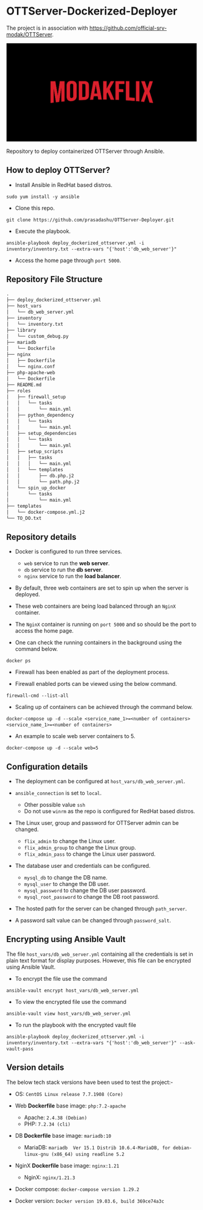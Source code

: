# OTTServer-Dockerized-Deployer
The project is in association with https://github.com/official-srv-modak/OTTServer.
<p align="center"><img src="./docs/modakflix_banner.png" width="550"/></p>


Repository to deploy containerized OTTServer through Ansible.

## How to deploy OTTServer?

- Install Ansible in RedHat based distros.
```shell
sudo yum install -y ansible
```

- Clone this repo.
```shell
git clone https://github.com/prasadashu/OTTServer-Deployer.git
```

- Execute the playbook.
```shell
ansible-playbook deploy_dockerized_ottserver.yml -i inventory/inventory.txt --extra-vars "{'host':'db_web_server'}"
```

- Access the home page through `port 5000`.

## Repository File Structure

```
.
├── deploy_dockerized_ottserver.yml
├── host_vars
│   └── db_web_server.yml
├── inventory
│   └── inventory.txt
├── library
│   └── custom_debug.py
├── mariadb
│   └── Dockerfile
├── nginx
│   ├── Dockerfile
│   └── nginx.conf
├── php-apache-web
│   └── Dockerfile
├── README.md
├── roles
│   ├── firewall_setup
│   │   └── tasks
│   │       └── main.yml
│   ├── python_dependency
│   │   └── tasks
│   │       └── main.yml
│   ├── setup_dependencies
│   │   └── tasks
│   │       └── main.yml
│   ├── setup_scripts
│   │   ├── tasks
│   │   │   └── main.yml
│   │   └── templates
│   │       ├── db.php.j2
│   │       └── path.php.j2
│   └── spin_up_docker
│       └── tasks
│           └── main.yml
├── templates
│   └── docker-compose.yml.j2
└── TO_DO.txt

```

## Repository details

- Docker is configured to run three services.
    - `web` service to run the **web server**.
    - `db` service to run the **db server**.
    - `nginx` service to run the **load balancer**.
 
- By default, three web containers are set to spin up when the server is deployed.
- These web containers are being load balanced through an `NginX` container.
- The `NginX` container is running on `port 5000` and so should be the port to access the home page.

- One can check the running containers in the background using the command below.
```shell
docker ps
```

- Firewall has been enabled as part of the deployment process.

- Firewall enabled ports can be viewed using the below command.
```shell
firewall-cmd --list-all
```

- Scaling up of containers can be achieved through the command below.
```shell
docker-compose up -d --scale <service_name_1>=<number of containers> <service_name_1>=<number of containers>
```
- An example to scale web server containers to 5.
```shell
docker-compose up -d --scale web=5
```

## Configuration details

- The deployment can be configured at `host_vars/db_web_server.yml`.

- `ansible_connection` is set to `local`.
    - Other possible value `ssh`
    - Do not use `winrm` as the repo is configured for RedHat based distros.
    
- The Linux user, group and password for OTTServer admin can be changed.
    - `flix_admin` to change the Linux user.
    - `flix_admin_group` to change the Linux group.
    - `flix_admin_pass` to change the Linux user password.
    
- The database user and credentials can be configured.
    - `mysql_db` to change the DB name.
    - `mysql_user` to change the DB user.
    - `mysql_password` to change the DB user password.
    - `mysql_root_password` to change the DB root password.
    
- The hosted path for the server can be changed through `path_server`.

- A password salt value can be changed through `password_salt`.


## Encrypting using Ansible Vault
The file `host_vars/db_web_server.yml` containing all the credentials is set in plain text format for display purposes. However, this file can be encrypted using Ansible Vault.

- To encrypt the file use the command
```shell
ansible-vault encrypt host_vars/db_web_server.yml
```

- To view the encrypted file use the command
```shell
ansible-vault view host_vars/db_web_server.yml
```

- To run the playbook with the encrypted vault file
```shell
ansible-playbook deploy_dockerized_ottserver.yml -i inventory/inventory.txt --extra-vars "{'host':'db_web_server'}" --ask-vault-pass
```

## Version details
The below tech stack versions have been used to test the project:-

- OS: `CentOS Linux release 7.7.1908 (Core)`

- Web **Dockerfile** base image: `php:7.2-apache`
    - Apache: `2.4.38 (Debian)`
    - PHP: `7.2.34 (cli)`
    
- DB **Dockerfile** base image: `mariadb:10`
    - MariaDB: `mariadb  Ver 15.1 Distrib 10.6.4-MariaDB, for debian-linux-gnu (x86_64) using readline 5.2`

- NginX **Dockerfile** base image: `nginx:1.21`
    - NginX: `nginx/1.21.3`
    
- Docker compose: `docker-compose version 1.29.2`

- Docker version: `Docker version 19.03.6, build 369ce74a3c`
